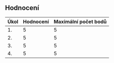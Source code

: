 ## Hodnocení

| Úkol  | Hodnocení | Maximální počet bodů |
|----|------|----------------|
| 1. | 5 | 5 |
| 2. | 5 | 5 |
| 3. | 5 | 5 |
| 4. | 5 | 5 |

